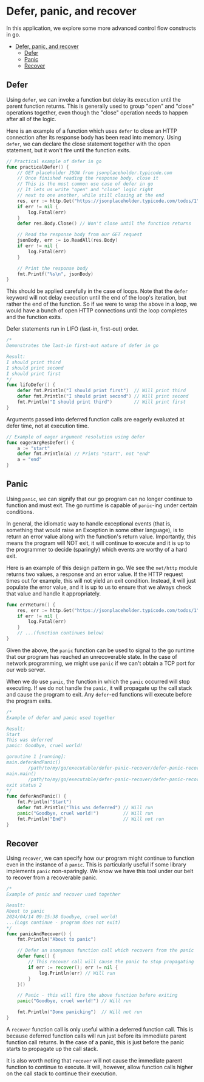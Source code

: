 # Defer, panic, and recover

In this application, we explore some more advanced control flow constructs in go.

- [Defer, panic, and recover](#defer-panic-and-recover)
  - [Defer](#defer)
  - [Panic](#panic)
  - [Recover](#recover)

## Defer

Using `defer`, we can invoke a function but delay its execution until the parent function returns.  This is generally used to group "open" and "close" operations together, even though the "close" operation needs to happen after all of the logic.

Here is an example of a function which uses `defer` to close an HTTP connection after its response body has been read into memory.  Using `defer`, we can declare the close statement together with the open statement, but it won't fire until the function exits.
```go
// Practical example of defer in go
func practicalDefer() {
	// GET placeholder JSON from jsonplaceholder.typicode.com
	// Once finished reading the response body, close it
	// This is the most common use case of defer in go
	// It lets us write "open" and "close" logic right
	// next to one another, while still closing at the end
	res, err := http.Get("https://jsonplaceholder.typicode.com/todos/1")
	if err != nil {
		log.Fatal(err)
	}
	defer res.Body.Close() // Won't close until the function returns

	// Read the response body from our GET request
	jsonBody, err := io.ReadAll(res.Body)
	if err != nil {
		log.Fatal(err)
	}

	// Print the response body
	fmt.Printf("%s\n", jsonBody)
}
```

This should be applied carefully in the case of loops.  Note that the `defer` keyword will not delay execution until the end of the loop's iteration, but rather the end of the function.  So if we were to wrap the above in a loop, we would have a bunch of open HTTP connections until the loop completes and the function exits.

Defer statements run in LIFO (last-in, first-out) order.
```go
/*
Demonstrates the last-in first-out nature of defer in go

Result:
I should print third
I should print second
I should print first
*/
func lifoDefer() {
	defer fmt.Println("I should print first")  // Will print third
	defer fmt.Println("I should print second") // Will print second
	fmt.Println("I should print third")        // Will print first
}
```

Arguments passed into deferred function calls are eagerly evaluated at defer time, not at execution time.
```go
// Example of eager argument resolution using defer
func eagerArgResDefer() {
	a := "start"
	defer fmt.Println(a) // Prints "start", not "end"
	a = "end"
}
```

## Panic

Using `panic`, we can signify that our go program can no longer continue to function and must exit.  The go runtime is capable of `panic`-ing under certain conditions.

In general, the idiomatic way to handle exceptional events (that is, something that would raise an Exception in some other language), is to return an error value along with the function's return value.  Importantly, this means the program will NOT exit, it will continue to execute and it is up to the programmer to decide (sparingly) which events are worthy of a hard exit.

Here is an example of this design pattern in go.  We see the `net/http` module returns two values, a response and an error value.  If the HTTP request times out for example, this will not yield an exit condition.  Instead, it will just populate the error value, and it is up to us to ensure that we always check that value and handle it appropriately.
```go
func errReturn() {
    res, err := http.Get("https://jsonplaceholder.typicode.com/todos/1")
    if err != nil {
        log.Fatal(err)
    }
    // ...(function continues below)
}
```

Given the above, the `panic` function can be used to signal to the go runtime that our program has reached an unrecoverable state.  In the case of network programming, we might use `panic` if we can't obtain a TCP port for our web server.

When we do use `panic`, the function in which the `panic` occurred will stop executing.  If we do not handle the `panic`, it will propagate up the call stack and cause the program to exit.  Any `defer`-ed functions will execute before the program exits.
```go
/*
Example of defer and panic used together

Result:
Start
This was deferred
panic: Goodbye, cruel world!

goroutine 1 [running]:
main.deferAndPanic()
        /path/to/my/go/executable/defer-panic-recover/defer-panic-recover.go:139 +0x12
main.main()
        /path/to/my/go/executable/defer-panic-recover/defer-panic-recover.go:75 +0xabc
exit status 2
*/
func deferAndPanic() {
	fmt.Println("Start")
	defer fmt.Println("This was deferred") // Will run
	panic("Goodbye, cruel world!")         // Will run
	fmt.Println("End")                     // Will not run
}
```

## Recover

Using `recover`, we can specify how our program might continue to function even in the instance of a `panic`.  This is particularly useful if some library implements `panic` non-sparingly.  We know we have this tool under our belt to recover from a recoverable panic.
```go
/*
Example of panic and recover used together

Result:
About to panic
2024/04/14 09:15:38 Goodbye, cruel world!
...(Logs continue - program does not exit)
*/
func panicAndRecover() {
	fmt.Println("About to panic")

    // Defer an anonymous function call which recovers from the panic
	defer func() {
        // This recover call will cause the panic to stop propagating
		if err := recover(); err != nil {
			log.Println(err) // Will run
		}
	}()

    // Panic - this will fire the above function before exiting
	panic("Goodbye, cruel world!") // Will run

	fmt.Println("Done panicking")  // Will not run
}
```

A `recover` function call is only useful within a deferred function call.  This is because deferred function calls will run just before its immediate parent function call returns.  In the case of a panic, this is just before the panic starts to propagate up the call stack.

It is also worth noting that `recover` will not cause the immediate parent function to continue to execute.  It will, however, allow function calls higher on the call stack to continue their execution.